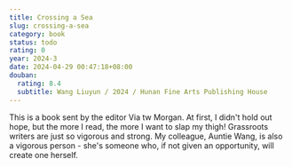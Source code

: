 ```yaml
---
title: Crossing a Sea
slug: crossing-a-sea
category: book
status: todo
rating: 0
year: 2024-3
date: 2024-04-29 00:47:18+08:00
douban:
  rating: 8.4
  subtitle: Wang Liuyun / 2024 / Hunan Fine Arts Publishing House
---
```


This is a book sent by the editor Via tw Morgan. At first, I didn't hold out hope, but the more I read, the more I want to slap my thigh! Grassroots writers are just so vigorous and strong. My colleague, Auntie Wang, is also a vigorous person - she's someone who, if not given an opportunity, will create one herself.
